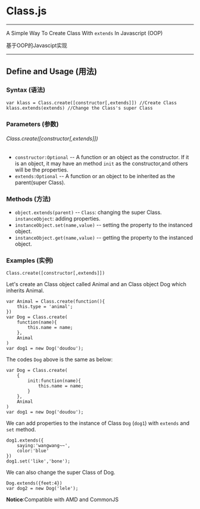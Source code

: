 # Class.js
---

A Simple Way To Create Class With `extends` In Javascript (OOP)

基于OOP的Javascipt实现

---


## Define and Usage (用法)

### Syntax (语法)
	var klass = Class.create([constructor[,extends]]) //Create Class
	klass.extends(extends) //Change the Class's super Class
	
### Parameters (参数)
###### Class.create([constructor[,extends]])
- `constructor:Optional` -- A function or an object as the constructor. If it is an object, it may have an method `init` as the constructor,and others will be the properties.
- `extends:Optional` -- A function or an object to be inherited as the parent(super Class).

### Methods (方法)
- `object.extends(parent)` -- `Class`: changing the super Class. `instanceObject`: adding properties.
- `instanceObject.set(name,value)` -- setting the property to the instanced object.
- `instanceObject.get(name,value)` -- getting the property to the instanced object.

### Examples (实例)
`Class.create([constructor[,extends]])`

Let's create an Class object called Animal and an Class object Dog which inherits Animal.

	var Animal = Class.create(function(){
		this.type = 'animal';
	})
	var Dog = Class.create(
		function(name){
			this.name = name;
		},
		Animal
	)
	var dog1 = new Dog('doudou');

The codes `Dog` above is the same as below:

	var Dog = Class.create(
		{
			init:function(name){
				this.name = name;
			}
		},
		Animal
	)
	var dog1 = new Dog('doudou');
	
We can add properties to the instance of Class `Dog` (`dog1`) with `extends` and `set` method.

	dog1.extends({
		saying:'wangwang~~',
		color:'blue'
	})
	dog1.set('like','bone');

We can also change the super Class of Dog.

	Dog.extends({feet:4})
	var dog2 = new Dog('lele');

**Notice**:Compatible with AMD and CommonJS

